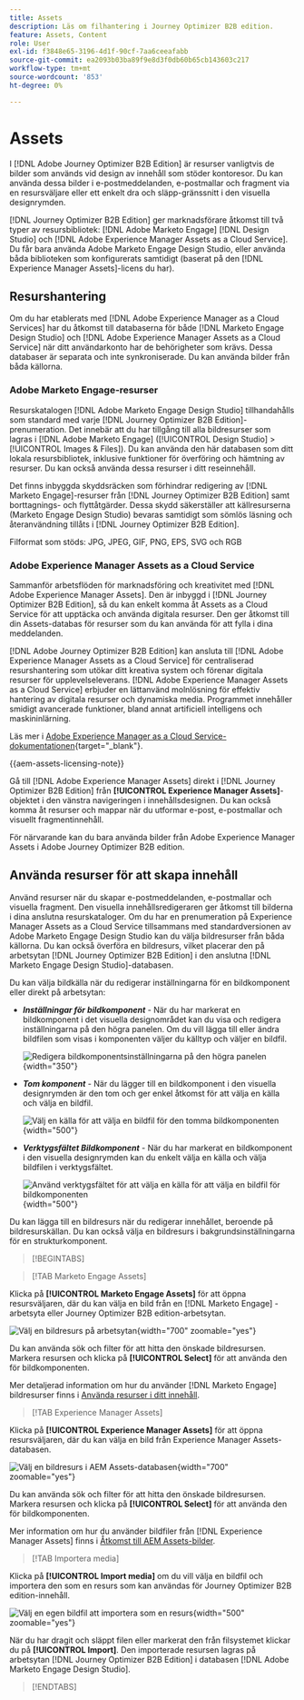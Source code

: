 ```yaml
---
title: Assets
description: Läs om filhantering i Journey Optimizer B2B edition.
feature: Assets, Content
role: User
exl-id: f3848e65-3196-4d1f-90cf-7aa6ceeafabb
source-git-commit: ea2093b03ba89f9e8d3f0db60b65cb143603c217
workflow-type: tm+mt
source-wordcount: '853'
ht-degree: 0%

---
```


# Assets

I [!DNL Adobe Journey Optimizer B2B Edition] är resurser vanligtvis de bilder som används vid design av innehåll som stöder kontoresor. Du kan använda dessa bilder i e-postmeddelanden, e-postmallar och fragment via en resursväljare eller ett enkelt dra och släpp-gränssnitt i den visuella designrymden.

[!DNL Journey Optimizer B2B Edition] ger marknadsförare åtkomst till två typer av resursbibliotek: [!DNL Adobe Marketo Engage] [!DNL Design Studio] och [!DNL Adobe Experience Manager Assets as a Cloud Service]. Du får bara använda Adobe Marketo Engage Design Studio, eller använda båda biblioteken som konfigurerats samtidigt (baserat på den [!DNL Experience Manager Assets]-licens du har).

## Resurshantering

Om du har etablerats med [!DNL Adobe Experience Manager as a Cloud Services] har du åtkomst till databaserna för både [!DNL Marketo Engage Design Studio] och [!DNL Adobe Experience Manager Assets as a Cloud Service] när ditt användarkonto har de behörigheter som krävs. Dessa databaser är separata och inte synkroniserade. Du kan använda bilder från båda källorna.

### Adobe Marketo Engage-resurser

Resurskatalogen [!DNL Adobe Marketo Engage Design Studio] tillhandahålls som standard med varje [!DNL Journey Optimizer B2B Edition]-prenumeration. Det innebär att du har tillgång till alla bildresurser som lagras i [!DNL Adobe Marketo Engage] ([!UICONTROL Design Studio] > [!UICONTROL Images & Files]). Du kan använda den här databasen som ditt lokala resursbibliotek, inklusive funktioner för överföring och hämtning av resurser. Du kan också använda dessa resurser i ditt reseinnehåll.

Det finns inbyggda skyddsräcken som förhindrar redigering av [!DNL Marketo Engage]-resurser från [!DNL Journey Optimizer B2B Edition] samt borttagnings- och flyttåtgärder. Dessa skydd säkerställer att källresurserna (Marketo Engage Design Studio) bevaras samtidigt som sömlös läsning och återanvändning tillåts i [!DNL Journey Optimizer B2B Edition].

Filformat som stöds: JPG, JPEG, GIF, PNG, EPS, SVG och RGB

### Adobe Experience Manager Assets as a Cloud Service

Sammanför arbetsflöden för marknadsföring och kreativitet med [!DNL Adobe Experience Manager Assets]. Den är inbyggd i [!DNL Journey Optimizer B2B Edition], så du kan enkelt komma åt Assets as a Cloud Service för att upptäcka och använda digitala resurser. Den ger åtkomst till din Assets-databas för resurser som du kan använda för att fylla i dina meddelanden.

[!DNL Adobe Journey Optimizer B2B Edition] kan ansluta till [!DNL Adobe Experience Manager Assets as a Cloud Service] för centraliserad resurshantering som utökar ditt kreativa system och förenar digitala resurser för upplevelseleverans. [!DNL Adobe Experience Manager Assets as a Cloud Service] erbjuder en lättanvänd molnlösning för effektiv hantering av digitala resurser och dynamiska media. Programmet innehåller smidigt avancerade funktioner, bland annat artificiell intelligens och maskininlärning.

Läs mer i [Adobe Experience Manager as a Cloud Service-dokumentationen](https://experienceleague.adobe.com/sv/docs/experience-manager-cloud-service/content/assets/overview){target="_blank"}.

{{aem-assets-licensing-note}}

Gå till [!DNL Adobe Experience Manager Assets] direkt i [!DNL Journey Optimizer B2B Edition] från **[!UICONTROL Experience Manager Assets]**-objektet i den vänstra navigeringen i innehållsdesignen. Du kan också komma åt resurser och mappar när du utformar e-post, e-postmallar och visuellt fragmentinnehåll.

För närvarande kan du bara använda bilder från Adobe Experience Manager Assets i Adobe Journey Optimizer B2B edition.

## Använda resurser för att skapa innehåll

Använd resurser när du skapar e-postmeddelanden, e-postmallar och visuella fragment. Den visuella innehållsredigeraren ger åtkomst till bilderna i dina anslutna resurskataloger. Om du har en prenumeration på Experience Manager Assets as a Cloud Service tillsammans med standardversionen av Adobe Marketo Engage Design Studio kan du välja bildresurser från båda källorna. Du kan också överföra en bildresurs, vilket placerar den på arbetsytan [!DNL Journey Optimizer B2B Edition] i den anslutna [!DNL Marketo Engage Design Studio]-databasen.

Du kan välja bildkälla när du redigerar inställningarna för en bildkomponent eller direkt på arbetsytan:

* **_Inställningar för bildkomponent_** - När du har markerat en bildkomponent i det visuella designområdet kan du visa och redigera inställningarna på den högra panelen. Om du vill lägga till eller ändra bildfilen som visas i komponenten väljer du källtyp och väljer en bildfil.

  ![Redigera bildkomponentsinställningarna på den högra panelen](./assets/content-assets-image-settings.png){width="350"}

* **_Tom komponent_** - När du lägger till en bildkomponent i den visuella designrymden är den tom och ger enkel åtkomst för att välja en källa och välja en bildfil.

  ![Välj en källa för att välja en bildfil för den tomma bildkomponenten](./assets/content-assets-image-component-empty.png){width="500"}

* **_Verktygsfältet Bildkomponent_** - När du har markerat en bildkomponent i den visuella designrymden kan du enkelt välja en källa och välja bildfilen i verktygsfältet.

  ![Använd verktygsfältet för att välja en källa för att välja en bildfil för bildkomponenten](./assets/content-assets-image-toolbar-settings.png){width="500"}

Du kan lägga till en bildresurs när du redigerar innehållet, beroende på bildresurskällan. Du kan också välja en bildresurs i bakgrundsinställningarna för en strukturkomponent.

>[!BEGINTABS]

>[!TAB Marketo Engage Assets]

Klicka på **[!UICONTROL Marketo Engage Assets]** för att öppna resursväljaren, där du kan välja en bild från en [!DNL Marketo Engage] -arbetsyta eller Journey Optimizer B2B edition-arbetsytan.

![Välj en bildresurs på arbetsytan](./assets/content-assets-image-me-selected.png){width="700" zoomable="yes"}

Du kan använda sök och filter för att hitta den önskade bildresursen. Markera resursen och klicka på **[!UICONTROL Select]** för att använda den för bildkomponenten.

Mer detaljerad information om hur du använder [!DNL Marketo Engage] bildresurser finns i [Använda resurser i ditt innehåll](./marketo-engage-design-studio.md#use-assets-in-your-content).

>[!TAB Experience Manager Assets]

Klicka på **[!UICONTROL Experience Manager Assets]** för att öppna resursväljaren, där du kan välja en bild från Experience Manager Assets-databasen.

![Välj en bildresurs i AEM Assets-databasen](./assets/content-assets-image-aem-selected.png){width="700" zoomable="yes"}

Du kan använda sök och filter för att hitta den önskade bildresursen. Markera resursen och klicka på **[!UICONTROL Select]** för att använda den för bildkomponenten.

Mer information om hur du använder bildfiler från [!DNL Experience Manager Assets] finns i [Åtkomst till AEM Assets-bilder](./aem-assets.md#access-aem-assets-images).

>[!TAB Importera media]

Klicka på **[!UICONTROL Import media]** om du vill välja en bildfil och importera den som en resurs som kan användas för Journey Optimizer B2B edition-innehåll.

![Välj en egen bildfil att importera som en resurs](./assets/content-assets-image-import-file-selected.png){width="500" zoomable="yes"}

När du har dragit och släppt filen eller markerat den från filsystemet klickar du på **[!UICONTROL Import]**. Den importerade resursen lagras på arbetsytan [!DNL Journey Optimizer B2B Edition] i databasen [!DNL Adobe Marketo Engage Design Studio].

>[!ENDTABS]
